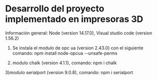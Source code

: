 # Desarrollo del proyecto implementado en impresoras 3D

Información general: Node (version 14.17.0), Visual studio code (version 1.56.2)

1) Se instala el modulo de opc ua (version 2.43.0) con el siguiente comando:  npm install node-opcua --unsafe-perms

2) modulo chalk (version 4.1.1), comando: npm i chalk

3)modulo serialport (version 9.0.8), comando: npm i serialport